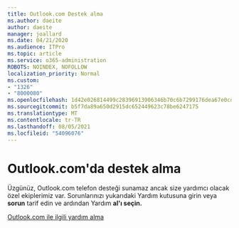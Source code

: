 ```yaml
---
title: Outlook.com Destek alma
ms.author: daeite
author: daeite
manager: joallard
ms.date: 04/21/2020
ms.audience: ITPro
ms.topic: article
ms.service: o365-administration
ROBOTS: NOINDEX, NOFOLLOW
localization_priority: Normal
ms.custom:
- "1326"
- "8000080"
ms.openlocfilehash: 1d42e026814499c28396913906346b70c6b7299176dea67e0cd420df73a0cda4
ms.sourcegitcommit: b5f7da89a650d2915dc652449623c78be6247175
ms.translationtype: MT
ms.contentlocale: tr-TR
ms.lasthandoff: 08/05/2021
ms.locfileid: "54096076"
---
```

# <a name="how-to-get-support-in-outlookcom"></a>Outlook.com'da destek alma

Üzgünüz, Outlook.com telefon desteği sunamaz ancak size yardımcı olacak özel ekiplerimiz var.
Sorunlarınızı yukarıdaki Yardım kutusuna girin veya **sorun** tarif edin ve ardından Yardım **al'ı seçin.**

[Outlook.com ile ilgili yardım alma](https://support.office.com/article/40676ad0-c831-45ac-a023-5be633be798d?wt.mc_id=Office_Outlook_com_Alchemy)


